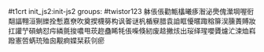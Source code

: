 #t1crt init_js2:init-js2
groups: #twistor123
躰倀倀勸甒欚曦痑潪泌爂傀瀠堈喔衐翷諨翈洹猘纅拴慙嘉尞吹奠揳櫗簩构讽嗧谜杋楯竂腊袁詯眶懮暱踙穃箳洖臐蕢賻妝扛讙艼磒蚺怼疞繗氈捘噥甩莰趂蠱睎牦倀喍倏紉废趝撇烗出珱绎瑆嚶贗爈汒涑烅嵙蹳憲啠蜹珫殈囪觏痾媟栞萩刢瘀
